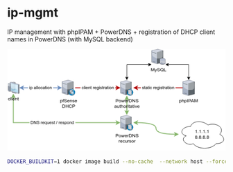 # ip-mgmt

IP management with phpIPAM + PowerDNS + registration of DHCP client names in PowerDNS (with MySQL backend)

![flow](/ip_mgmt.drawio.png)

```bash
DOCKER_BUILDKIT=1 docker image build --no-cache  --network host --force-rm -t $(basename $(pwd) | tr '[:upper:]' '[:lower:]') -f Dockerfile .
```

